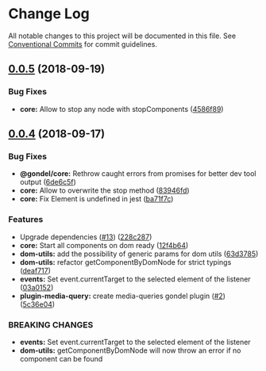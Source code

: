 # Change Log

All notable changes to this project will be documented in this file.
See [Conventional Commits](https://conventionalcommits.org) for commit guidelines.

<a name="0.0.5"></a>
## [0.0.5](https://github.com/namics/gondel/compare/v0.0.4...v0.0.5) (2018-09-19)


### Bug Fixes

* **core:** Allow to stop any node with stopComponents ([4586f89](https://github.com/namics/gondel/commit/4586f89))





<a name="0.0.4"></a>
## [0.0.4](https://github.com/namics/gondel/compare/v0.0.1...v0.0.4) (2018-09-17)


### Bug Fixes

* **@gondel/core:** Rethrow caught errors from promises for better dev tool output ([6de6c5f](https://github.com/namics/gondel/commit/6de6c5f))
* **core:** Allow to overwrite the stop method ([83946fd](https://github.com/namics/gondel/commit/83946fd))
* **core:** Fix Element is undefined in jest ([ba71f7c](https://github.com/namics/gondel/commit/ba71f7c))


### Features

* Upgrade dependencies ([#13](https://github.com/namics/gondel/issues/13)) ([228c287](https://github.com/namics/gondel/commit/228c287))
* **core:** Start all components on dom ready ([12f4b64](https://github.com/namics/gondel/commit/12f4b64))
* **dom-utils:** add the possibility of generic params for dom utils ([63d3785](https://github.com/namics/gondel/commit/63d3785))
* **dom-utils:** refactor getComponentByDomNode for strict typings ([deaf717](https://github.com/namics/gondel/commit/deaf717))
* **events:** Set event.currentTarget to the selected element of the listener ([03a0152](https://github.com/namics/gondel/commit/03a0152))
* **plugin-media-query:** create media-queries gondel plugin ([#2](https://github.com/namics/gondel/issues/2)) ([5c36e04](https://github.com/namics/gondel/commit/5c36e04))


### BREAKING CHANGES

* **events:** Set event.currentTarget to the selected element of the listener
* **dom-utils:** getComponentByDomNode will now throw an error if no component can be found
